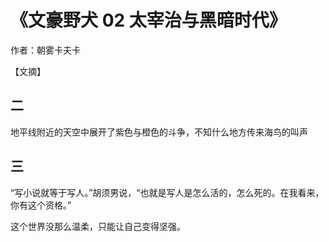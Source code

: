 # 《文豪野犬 02 太宰治与黑暗时代》

作者：朝雾卡夫卡

【文摘】
## 二

地平线附近的天空中展开了紫色与橙色的斗争，不知什么地方传来海鸟的叫声 

## 三


“写小说就等于写人。”胡须男说，“也就是写人是怎么活的，怎么死的。在我看来，你有这个资格。”


这个世界没那么温柔，只能让自己变得坚强。

